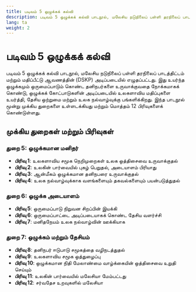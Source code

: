 ```yaml
---
title: படிவம் 5 ஒழுக்கக் கல்வி
description: படிவம் 5 ஒழுக்கக் கல்வி பாடநூல், மலேசிய நடுநிலைப் பள்ளி தரநிலைப் பாடத்திட்டம் மற்றும் மதிப்பீட்டு ஆவணத்தின் (DSKP) அடிப்படையில் எழுதப்பட்டது. இது உயர்ந்த ஒழுக்கமும் ஒருமைப்பாடும் கொண்ட தனிநபர்களை உருவாக்குவதை நோக்கமாகக் கொண்டு, உலகளாவிய மதிப்புகளை அடிப்படையாகக் கொண்டு தேசிய ஒற்றுமை மற்றும் உலக நல்வாழ்வுக்கு பங்களிக்கிறது.
lang: ta
weight: 2
---
```


# படிவம் 5 ஒழுக்கக் கல்வி

படிவம் 5 ஒழுக்கக் கல்வி பாடநூல், மலேசிய நடுநிலைப் பள்ளி தரநிலைப் பாடத்திட்டம் மற்றும் மதிப்பீட்டு ஆவணத்தின் (DSKP) அடிப்படையில் எழுதப்பட்டது. இது உயர்ந்த ஒழுக்கமும் ஒருமைப்பாடும் கொண்ட தனிநபர்களை உருவாக்குவதை நோக்கமாகக் கொண்டு, ஒழுக்கக் கோட்பாடுகளின் அடிப்படையில் உலகளாவிய மதிப்புகளை உயர்த்தி, தேசிய ஒற்றுமை மற்றும் உலக நல்வாழ்வுக்கு பங்களிக்கிறது. இந்த பாடநூல் மூன்று முக்கிய துறைகளை உள்ளடக்கியது மற்றும் மொத்தம் 12 பிரிவுகளைக் கொண்டுள்ளது.

## முக்கிய துறைகள் மற்றும் பிரிவுகள்

### துறை 5: ஒழுக்கமான மனிதர்
- **பிரிவு 1**: உலகளாவிய சமூக நெறிமுறைகள் உலக ஒத்திசைவை உருவாக்குதல்
- **பிரிவு 2**: உலகின் பார்வையில் புகழ் பெறுதல், அடையாளம் பிரியாது
- **பிரிவு 3**: ஆன்மீகம் ஒழுக்கமான தனிநபரை உருவாக்குதல்
- **பிரிவு 4**: உலக நல்வாழ்வுக்காக வளங்களையும் தகவல்களையும் பயன்படுத்துதல்

### துறை 6: ஒழுக்க அடையாளம்
- **பிரிவு 5**: ஒருமைப்பாடு நிறுவன சிறப்பின் இயக்கி
- **பிரிவு 6**: ஒருமைப்பாட்டை அடிப்படையாகக் கொண்ட தேசிய வளர்ச்சி
- **பிரிவு 7**: மனிதநேயம் உலக நல்வாழ்வின் ஊக்கியாக

### துறை 7: ஒழுக்கம் மற்றும் தேசியம்
- **பிரிவு 8**: தனிநபர் ஈடுபாடு சமூகத்தை வழிநடத்துதல்
- **பிரிவு 9**: உலகளாவிய சமூக ஒத்துழைப்பு
- **பிரிவு 10**: ஒழுக்கமான நிதி மேலாண்மை வாழ்க்கையின் ஒத்திசைவை உறுதி செய்யும்
- **பிரிவு 11**: உலகின் பார்வையில் மலேசியா மேம்பட்டது
- **பிரிவு 12**: சர்வதேச உறவுகளில் மலேசியா